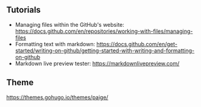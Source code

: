 ## Tutorials

- Managing files within the GitHub's website: https://docs.github.com/en/repositories/working-with-files/managing-files
- Formatting text with markdown: https://docs.github.com/en/get-started/writing-on-github/getting-started-with-writing-and-formatting-on-github
- Markdown live preview tester: https://markdownlivepreview.com/


## Theme

https://themes.gohugo.io/themes/paige/

